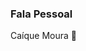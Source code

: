 ### Fala Pessoal 
Caíque Moura 👋

<!--
**CaiqueM/CaiqueM** is a ✨ _special_ ✨ repository because its `README.md` (this file) appears on your GitHub profile.

Tenho paixão por resolver problemas utilizando a programação.
Sou um estudante de Engenharia de Computação

- 🔭 Eu atualmente trabalho como voluntário em um Projeto de Iniciação Científica
- 🌱 Atualmente estou aprendendo CSS/Javascript
- 👯  Minha stack: ReactJS
- 🤔  Sobre mim: Curto tecnologias, games e seriados no Netflix
- 💬 Entre em contato comigo: https://www.linkedin.com/in/ca%C3%ADque-moura-136356193/

-->
